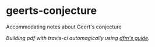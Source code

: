 # geerts-conjecture
Accommodating notes about Geert's conjecture 

*Building pdf with travis-ci automagically using [dfm's guide](http://dfm.io/posts/travis-latex/).*
